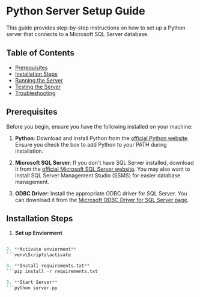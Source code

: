 # Python Server Setup Guide

This guide provides step-by-step instructions on how to set up a Python server that connects to a Microsoft SQL Server database. 

## Table of Contents
- [Prerequisites](#prerequisites)
- [Installation Steps](#installation-steps)
- [Running the Server](#running-the-server)
- [Testing the Server](#testing-the-server)
- [Troubleshooting](#troubleshooting)

## Prerequisites

Before you begin, ensure you have the following installed on your machine:

1. **Python**: Download and install Python from the [official Python website](https://www.python.org/downloads/). Ensure you check the box to add Python to your PATH during installation.
   
2. **Microsoft SQL Server**: If you don't have SQL Server installed, download it from the [official Microsoft SQL Server website](https://www.microsoft.com/en-us/sql-server/sql-server-downloads). You may also want to install SQL Server Management Studio (SSMS) for easier database management.

3. **ODBC Driver**: Install the appropriate ODBC driver for SQL Server. You can download it from the [Microsoft ODBC Driver for SQL Server page](https://docs.microsoft.com/en-us/sql/connect/odbc/download-odbc-driver-for-sql-server).

## Installation Steps

1. **Set up Enviorment** 
  ```python -m venv venv

2. **Activate enviorment**
  ```venv\Scripts\activate

3. **Install requirements.txt**
  ```pip install -r requirements.txt

3. **Start Server**
  ```python server.py